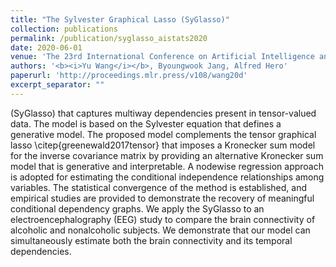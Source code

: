 ```yaml
---
title: "The Sylvester Graphical Lasso (SyGlasso)"
collection: publications
permalink: /publication/syglasso_aistats2020
date: 2020-06-01
venue: 'The 23rd International Conference on Artificial Intelligence and Statistics (AISTATS)'
authors: '<b><i>Yu Wang</i></b>, Byoungwook Jang, Alfred Hero'
paperurl: 'http://proceedings.mlr.press/v108/wang20d'
excerpt_separator: ""
---
```

(SyGlasso) that captures multiway dependencies present in tensor-valued data. The model is based on the Sylvester equation that defines a generative model. The proposed model complements the tensor graphical lasso \citep{greenewald2017tensor} that imposes a Kronecker sum model for the inverse covariance matrix by providing an alternative Kronecker sum model that is generative and interpretable. A nodewise regression approach is adopted for estimating the conditional independence relationships among variables. The statistical convergence of the method is established, and empirical studies are provided to demonstrate the recovery of meaningful conditional dependency graphs. We apply the SyGlasso to an electroencephalography (EEG) study to compare the brain connectivity of alcoholic and nonalcoholic subjects. We demonstrate that our model can simultaneously estimate both the brain connectivity and its temporal dependencies.
